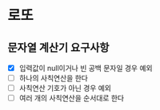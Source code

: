 # 로또

## 문자열 계산기 요구사항

- [X] 입력값이 null이거나 빈 공백 문자일 경우 예외
- [ ] 하나의 사칙연산을 한다
- [ ] 사칙연산 기호가 아닌 경우 예외
- [ ] 여러 개의 사칙연산을 순서대로 한다

